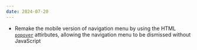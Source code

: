 ```yaml
---
date: 2024-07-20
---
```


* Remake the mobile version of navigation menu by using the HTML [`popover`](https://developer.mozilla.org/en-US/docs/Web/HTML/Global_attributes/popover) attirbutes, allowing the navigation menu to be dismissed without JavaScript